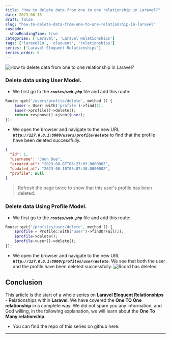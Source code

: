 ```yaml
---
title: "How to delete data from one to one relationship in Laravel?"
date: 2023-08-15
draft: false
slug: "how-to-delete-data-from-one-to-one-relationship-in-laravel"
cascade:
  showReadingTime: true
categories: ['Laravel', 'Laravel Relationships']
tags: ['laravel10', 'eloquent', 'relationships']
series: ['Laravel Eloquent Relationships']
series_order: 6
---
```

![How to delete data from one to one relationship in Laravel?](/blog/img/blog/laravel-eloquent-one-to-one-relationship-ultimate-guide-2023/en/how-to-delete-data-from-one-to-one-relationship-in-laravel.png "How to delete data from one to one relationship in Laravel?")
### Delete data using User Model.
* We first go to the ***`routes/web.php`*** file and add this route:
```PHP
Route::get('/users/profile/delete', method () {
    $user = User::with('profile')->find(1);
    $user->profile()->delete();
    return response()->json($user);
});
```

* We open the browser and navigate to the new URL ***`http://127.0.0.1:8000/users/profile/delete`*** to find that the profile have been deleted successfully.
```json
{
  "id": 1,
  "username": "Joun Doe",
  "created_at": "2023-08-07T06:23:03.000000Z",
  "updated_at": "2023-08-10T05:07:38.000000Z",
  "profile": null
}
```
> Refresh the page twice to show that this user's profile has been deleted.

### Delete data Using Profile Model.
* We first go to the ***`routes/web.php`*** file and add this route:
```PHP
Route::get('/profiles/user/delete', method () {
    $profile = Profile::with('user')->findOrFail(2);
    $profile->delete();
    $profile->user()->delete();
});
```
* We open the browser and navigate to the new URL ***`http://127.0.0.1:8000/profiles/user/delete`***. We see that both the user and the profile have been deleted successfully.
![Rcord has deleted](/blog/img/blog/laravel-eloquent-one-to-one-relationship-ultimate-guide-2023/404.png "Rcord has deleted")

## Conclusion
This article is the start of a whole series on __Laravel Eloquent Relationships__ - Relationships within __Laravel__. We have covered the __One TO One relationship__ in a complete way. We did not spare you any information, and God willing, in the following explanation, we will learn about the __One To Many relationship__.

- You can find the repo of this series on github here:
---